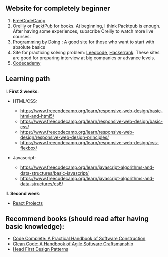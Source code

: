 ## Website for completely beginner

1. [FreeCodeCamp](https://www.freecodecamp.org/)
2. [Oreilly](https://www.oreilly.com/) or [PacktPub](https://subscription.packtpub.com/) for books. At beginning, I think Packtpub is enough. After having some experiences, subscribe Oreilly to watch more live courses. 
3. [Programming by Doing](http://programmingbydoing.com/) : A good site for those who want to start with absolute basics
4. Site for practicing solving problem: [Leedcode](https://leetcode.com/), [Hackerrank](https://www.hackerrank.com/). These sites are good for preparing interview at big companies or advance levels.
5. [Codecademy](https://www.codecademy.com/)

## Learning path

I. **First 2 weeks**:

- HTML/CSS: 
  + https://www.freecodecamp.org/learn/responsive-web-design/basic-html-and-html5/
  + https://www.freecodecamp.org/learn/responsive-web-design/basic-css/
  + https://www.freecodecamp.org/learn/responsive-web-design/responsive-web-design-principles/
  + https://www.freecodecamp.org/learn/responsive-web-design/css-flexbox/
  
- Javascript: 
  + https://www.freecodecamp.org/learn/javascript-algorithms-and-data-structures/basic-javascript/
  + https://www.freecodecamp.org/learn/javascript-algorithms-and-data-structures/es6/
 
II. **Second week**:

- [React Projects](https://www.packtpub.com/product/react-projects/9781789954937)
  
## Recommend books (should read after having basic knowledge):
- [Code Complete: A Practical Handbook of Software Construction](https://www.oreilly.com/library/view/code-complete-second/0735619670/)
- [Clean Code: A Handbook of Agile Software Craftsmanship](https://www.oreilly.com/library/view/clean-code-a/9780136083238/)
- [Head First Design Patterns](https://www.oreilly.com/library/view/head-first-design/9781492077992/)
